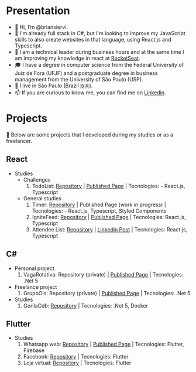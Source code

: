 # Presentation

- 👋 Hi, I’m @briansiervi.
- 👀 I'm already full stack in C#, but I'm looking to improve my JavaScript skills to also create websites in that language, using React.js and Typescript.
- 🌱 I am a technical leader during business hours and at the same time I am improving my knowledge in react at [RocketSeat](https://www.rocketseat.com.br/).
- :mortar_board: I have a degree in computer science from the Federal University of Juiz de Fora (UFJF) and a postgraduate degree in business management from the University of São Paulo (USP).
- :house_with_garden: I live in São Paulo (Brazil 🇧🇷).
- 📫 If you are curious to know me, you can find me on [Linkedin](https://www.linkedin.com/in/briansiervi/).

# Projects
:page_with_curl: Below are some projects that I developed during my studies or as a freelancer.

## React
  - Studies
    - Challenges
      1. TodoList: [Repository](https://github.com/briansiervi/nivel01-todo-list) | [Published Page](https://briansiervi.github.io/nivel01-todo-list/) | Tecnologies: - React.js, Typescript
    - General studies
      1. Timer: [Repository](https://github.com/briansiervi/nivel02-ignite-timer/issues/1) | Published Page (work in progress) | Tecnologies: - React.js, Typescript, Styled Components
      1. IgniteFeed: [Repository](https://github.com/briansiervi/igniteFeed) | [Published Page](https://briansiervi.github.io/igniteFeed/) | Tecnologies: React.js, Typescript  
      1. Attendee List: [Repository](https://github.com/briansiervi/nlw-2024-unite-pass-in-web) | [Linkedin Post](https://www.linkedin.com/posts/activity-7181485576825556993-KAa9) | Tecnologies: React.js, Typescript
    
  
## C#
  - Personal project
    1. VagaRotativa: Repository (private) | [Published Page](http://vagarotativa.azurewebsites.net/) | Tecnologies: .Net 5
  - Freelance project
    1. GrupoOls: Repository (private) | [Published Page](https://grupools.azurewebsites.net/) | Tecnologies: .Net 5
  - Studies
    1. GorilaCdb: [Repository](https://github.com/briansiervi/gorila-cdb) | Tecnologies: .Net 5, Docker
## Flutter
  - Studies
    1. Whatsapp web: [Repository](https://github.com/briansiervi/udemy-flutter) | [Published Page](https://whatsappweb-e3c47.web.app/) | Tecnologies: Flutter, Firebase
    1. Facebook: [Repository](https://github.com/briansiervi/udemy_flutter2_facebook_interface) | Tecnologies: Flutter
    1. Loja virtual: [Repository](https://github.com/briansiervi/udemy_flutter2_web) | Tecnologies: Flutter

<!---
briansiervi/briansiervi is a ✨ special ✨ repository because its `README.md` (this file) appears on your GitHub profile.
You can click the Preview link to take a look at your changes.

Icons: https://gist.github.com/rxaviers/7360908
--->
